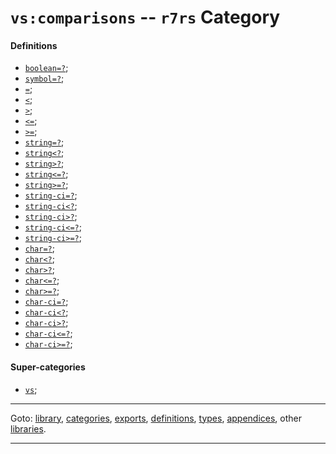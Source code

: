 

<a id='category__r7rs__vs_3a_comparisons'></a>

# `vs:comparisons` -- `r7rs` Category


<a id='category__r7rs__vs_3a_comparisons__definitions'></a>

#### Definitions

 * [`boolean=?`](../../r7rs/definitions/boolean_3d_3f.md#definition__r7rs__boolean_3d_3f);
 * [`symbol=?`](../../r7rs/definitions/symbol_3d_3f.md#definition__r7rs__symbol_3d_3f);
 * [`=`](../../r7rs/definitions/ZZZZ__3d.md#definition__r7rs__ZZZZ__3d);
 * [`<`](../../r7rs/definitions/ZZZZ__3c.md#definition__r7rs__ZZZZ__3c);
 * [`>`](../../r7rs/definitions/ZZZZ__3e.md#definition__r7rs__ZZZZ__3e);
 * [`<=`](../../r7rs/definitions/ZZZZ__3c_3d.md#definition__r7rs__ZZZZ__3c_3d);
 * [`>=`](../../r7rs/definitions/ZZZZ__3e_3d.md#definition__r7rs__ZZZZ__3e_3d);
 * [`string=?`](../../r7rs/definitions/string_3d_3f.md#definition__r7rs__string_3d_3f);
 * [`string<?`](../../r7rs/definitions/string_3c_3f.md#definition__r7rs__string_3c_3f);
 * [`string>?`](../../r7rs/definitions/string_3e_3f.md#definition__r7rs__string_3e_3f);
 * [`string<=?`](../../r7rs/definitions/string_3c_3d_3f.md#definition__r7rs__string_3c_3d_3f);
 * [`string>=?`](../../r7rs/definitions/string_3e_3d_3f.md#definition__r7rs__string_3e_3d_3f);
 * [`string-ci=?`](../../r7rs/definitions/string-ci_3d_3f.md#definition__r7rs__string-ci_3d_3f);
 * [`string-ci<?`](../../r7rs/definitions/string-ci_3c_3f.md#definition__r7rs__string-ci_3c_3f);
 * [`string-ci>?`](../../r7rs/definitions/string-ci_3e_3f.md#definition__r7rs__string-ci_3e_3f);
 * [`string-ci<=?`](../../r7rs/definitions/string-ci_3c_3d_3f.md#definition__r7rs__string-ci_3c_3d_3f);
 * [`string-ci>=?`](../../r7rs/definitions/string-ci_3e_3d_3f.md#definition__r7rs__string-ci_3e_3d_3f);
 * [`char=?`](../../r7rs/definitions/char_3d_3f.md#definition__r7rs__char_3d_3f);
 * [`char<?`](../../r7rs/definitions/char_3c_3f.md#definition__r7rs__char_3c_3f);
 * [`char>?`](../../r7rs/definitions/char_3e_3f.md#definition__r7rs__char_3e_3f);
 * [`char<=?`](../../r7rs/definitions/char_3c_3d_3f.md#definition__r7rs__char_3c_3d_3f);
 * [`char>=?`](../../r7rs/definitions/char_3e_3d_3f.md#definition__r7rs__char_3e_3d_3f);
 * [`char-ci=?`](../../r7rs/definitions/char-ci_3d_3f.md#definition__r7rs__char-ci_3d_3f);
 * [`char-ci<?`](../../r7rs/definitions/char-ci_3c_3f.md#definition__r7rs__char-ci_3c_3f);
 * [`char-ci>?`](../../r7rs/definitions/char-ci_3e_3f.md#definition__r7rs__char-ci_3e_3f);
 * [`char-ci<=?`](../../r7rs/definitions/char-ci_3c_3d_3f.md#definition__r7rs__char-ci_3c_3d_3f);
 * [`char-ci>=?`](../../r7rs/definitions/char-ci_3e_3d_3f.md#definition__r7rs__char-ci_3e_3d_3f);


<a id='category__r7rs__vs_3a_comparisons__super-categories'></a>

#### Super-categories

 * [`vs`](../../r7rs/categories/vs.md#category__r7rs__vs);

----

Goto: [library](../../r7rs/_index.md#library__r7rs), [categories](../../r7rs/categories/_index.md#toc__r7rs__categories), [exports](../../r7rs/exports/_index.md#toc__r7rs__exports), [definitions](../../r7rs/definitions/_index.md#toc__r7rs__definitions), [types](../../r7rs/types/_index.md#toc__r7rs__types), [appendices](../../r7rs/appendices/_index.md#toc__r7rs__appendices), other [libraries](../../_libraries.md#toc__libraries).

----

